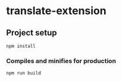 # translate-extension

## Project setup
```
npm install
```

### Compiles and minifies for production
```
npm run build
```


